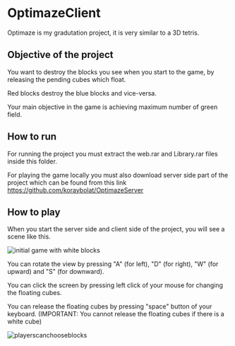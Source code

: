 # OptimazeClient

Optimaze is my gradutation project, it is very similar to a 3D tetris.

## Objective of the project

You want to destroy the blocks you see when you start to the game, by releasing the pending cubes which float.

Red blocks destroy the blue blocks and vice-versa.

Your main objective in the game is achieving maximum number of green field.

## How to run

For running the project you must extract the web.rar and Library.rar files inside this folder.

For playing the game locally you must also download server side part of the project which can be found from this link https://github.com/koraybolat/OptimazeServer


## How to play

When you start the server side and client side of the project, you will see a scene like this.

![initial game with white blocks](https://user-images.githubusercontent.com/33557989/59283036-9118e900-8c72-11e9-9c9d-c17854bf8244.png)

You can rotate the view by pressing "A" (for left), "D" (for right), "W" (for upward) and "S" (for downward).

You can click the screen by pressing left click of your mouse for changing the floating cubes.  

You can release the floating cubes by pressing "space" button of your keyboard. (IMPORTANT: You cannot release the floating cubes if there is a white cube)

![playerscanchooseblocks](https://user-images.githubusercontent.com/33557989/59283749-ba864480-8c73-11e9-9c9b-4505155049d2.png)
